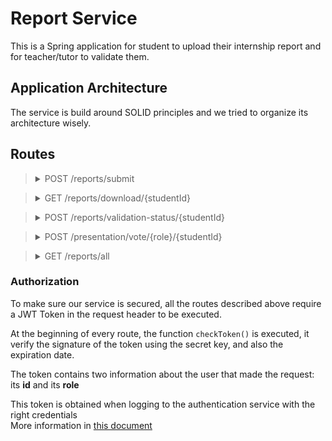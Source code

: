 # Report Service

This is a Spring application for student to upload their internship report and for teacher/tutor to validate them.
## Application Architecture
The service is build around SOLID principles and we tried to organize
its architecture wisely.


## Routes



><details>
><summary> POST /reports/submit </summary>
>
>### Purpose
>
>Called when a student wants to submit is intership report.
>
>### Precision
>
>All the Id's field represent userID in the user database.
>
>The `file` represents the binary of the pdf file, and it's stored as blob in MySQL but retrieve as a MultipartFile in Java;
>
>### Expect
>    ```json
>    {
>      "studentId" : 22, 
>      "file" : "report_v3_FR.pdf",
>      "teacherId" : 73,
>      "tutorId" : 912
>    }
>    ```
>
>### Results
>
>Add an entry to the `reports` table.
>
>
></details>

> <details>
> <summary> GET /reports/download/{studentId} </summary>
>
> ### Purpose
>
> Called to download the report in the browser
>
> ### Precision
>
>  The download is triggered by the header tag `attachement` in the response sent.
> 
> ### Results
>
> Return an HTTP response with the pdf file in the body and the right header
>
>
> *Example :*
>
> `GET /reports/download/52`
>
>
> </details>


> <details>
> <summary> POST /reports/validation-status/{studentId} </summary>
>
> ### Purpose
>
> Called to retrieve the status of a given report.
>
> ### Precision
>
> The studentId parameter should represent a existing user inside the user related database.\
> It must also be a student that has already upload his report.
>
>
> ### Results
>
> Returns an HTTP response about whether the report has been validated or not.
> Handle the error about report not being form
>
>
> *Example :*
>
> `GET report/validation-status/643`
>
>
> </details>


> <details>
> <summary> POST /presentation/vote/{role}/{studentId} </summary>
>
> ### Purpose
>
> Called to submit the vote of a teacher/tutor user for a given report.
>
> ### Precision
>
> The fields representing the vote of teacher and tutor can only have 3 values:
> - `0` (default) the date has not been answered yet
> - `1` the teacher/tutor is available
> - `-1` the teacher/tutor **isn't** available
>
> ### Expect
> 
> ```json
> {
>   "vote" : 1
> } 
>```
>
> ### Results
>
> Update the database table with the corresponding vote
>
>
>
> </details>


> <details>
> <summary> GET /reports/all </summary>
>
> ### Purpose
>
> Called to retrieve all the report that have been submitted
> 
> ### Precision
>
>
> ### Results
>
> Return a list of reports in a JSON array
>
>
> *Example :*
>
> `GET /reports/all`
>
> ```json
> [
>   {
>     "studentId" : 52,
>     "file" : "report_final.pdf",
>     "teacherId" : 0,
>     "teacherVote" : 0,
>     "tutorId" : -1,
>     "tutorVote" : -1
>   },
>   {
>     "studentId" : 624,
>     "file" : "rapport_v2.pdf",
>     "teacherId" : 0,
>     "teacherVote" : 0,
>     "tutorId" : -1,
>     "tutorVote" : -1
>   }
> ]
> ```
>
> </details>




### Authorization

To make sure our service is secured, all the routes described above require a JWT Token in the request header to be executed.

At the beginning of every route, the function `checkToken()` is executed,
it verify the signature of the token using the secret key, and also the expiration date.

The token contains two information about the user that made the request: its **id** and its **role**

This token is obtained when logging to the authentication service with the right credentials\
More information in [this document](../auth-service/readme.md)





